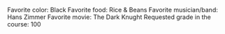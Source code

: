 Favorite color: Black
Favorite food: Rice & Beans
Favorite musician/band: Hans Zimmer
Favorite movie: The Dark Knught
Requested grade in the course: 100
